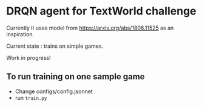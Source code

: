 # DRQN agent for TextWorld challenge

Currently it uses model from https://arxiv.org/abs/1806.11525
as an inspiration. 

Current state : trains on simple games.

Work in progress!

## To run training on one sample game

* Change configs/config.jsonnet
* run `train.py`